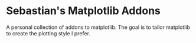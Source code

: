 Sebastian's Matplotlib Addons
=============================

A personal collection of addons to matplotlib. The goal is to tailor matplotlib to create the plotting style I prefer.


